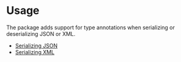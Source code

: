 # Usage

The package adds support for type annotations when serializing or deserializing
JSON or XML.

* [Serializing JSON](json.md)
* [Serializing XML](xml.md)
